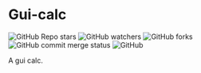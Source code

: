 # Gui-calc

![GitHub Repo stars](https://img.shields.io/github/stars/ghosthunter15/gui-calc?style=plastic) ![GitHub watchers](https://img.shields.io/github/watchers/ghosthunter15/gui-calc?style=plastic) ![GitHub forks](https://img.shields.io/github/forks/ghosthunter15/gui-calc?style=plastic) ![GitHub commit merge status](https://img.shields.io/github/commit-status/ghosthunter15/calc/master/8507dd3fbc6bd3199d33be30f35c83840f6f9999?style=plastic) ![GitHub](https://img.shields.io/github/license/ghosthunter15/gui-calc?style=plastic)

A gui calc.
